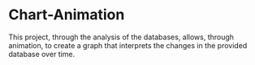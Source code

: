 # Chart-Animation
This project, through the analysis of the databases, allows, through animation, to create a graph that interprets the changes in the provided database over time.

